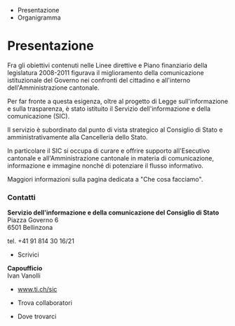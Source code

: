   * Presentazione
  * Organigramma

#  Presentazione

Fra gli obiettivi contenuti nelle Linee direttive e Piano finanziario della
legislatura 2008-2011 figurava il miglioramento della comunicazione
istituzionale del Governo nei confronti del cittadino e all'interno
dell'Amministrazione cantonale.

Per far fronte a questa esigenza, oltre al progetto di Legge sull'informazione
e sulla trasparenza, è stato istituito il Servizio dell'informazione e della
comunicazione (SIC).

Il servizio è subordinato dal punto di vista strategico al Consiglio di Stato
e amministrativamente alla Cancelleria dello Stato.

In particolare il SIC si occupa di curare e offrire supporto all'Esecutivo
cantonale e all'Amministrazione cantonale in materia di comunicazione,
informazione e immagine nonché di potenziare il flusso informativo.

Maggiori informazioni sulla pagina dedicata a "Che cosa facciamo".

###  Contatti

**Servizio dell'informazione e della comunicazione del Consiglio di Stato**  
Piazza Governo 6  
6501 Bellinzona

tel. +41 91 814 30 16/21  

  * Scrivici

 **Capoufficio**  
Ivan Vanolli

  * www.ti.ch/sic

  * Trova collaboratori

  * Dove trovarci

